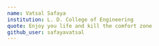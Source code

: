 ```yaml
---
name: Vatsal Safaya
institution: L. D. College of Engineering
quote: Enjoy you life and kill the comfort zone
github_user: safayavatsal
---
```

